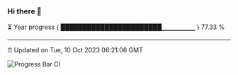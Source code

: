 ### Hi there 👋

⏳ Year progress { ███████████████████████▁▁▁▁▁▁▁ } 77.33 %

---

⏰ Updated on Tue, 10 Oct 2023 06:21:06 GMT

![Progress Bar CI](https://github.com/liununu/liununu/workflows/Progress%20Bar%20CI/badge.svg)
